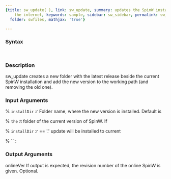 ```yaml
---
{title: sw_update( ), link: sw_update, summary: updates the SpinW installation from
    the internet, keywords: sample, sidebar: sw_sidebar, permalink: sw_update.html,
  folder: swfiles, mathjax: 'true'}

---
```


### Syntax

` `

### Description

 
sw_update creates a new folder with the latest release beside the current
SpinW installation and add the new version to the working path (and
removing the old one).
 

### Input Arguments

% `installDir`
:r    Folder name, where the new version is installed. Default is

% `the`
:t folder of the current version of SpinW. If

% `installDir`
:r == '.' update will be installed to current

% ``
:

### Output Arguments

onlineVer     If output is expected, the revision number of the online
SpinW is given. Optional.

